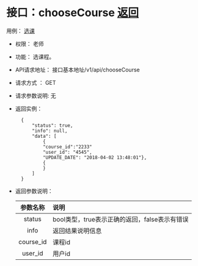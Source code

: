 ﻿﻿<!-- markdownlint-disable MD033-->
<!-- 禁止MD033类型的警告 https://www.npmjs.com/package/markdownlint -->

# 接口：chooseCourse  [返回](../README.md)
用例： [选课](../用例/选课.md)

- 权限：
    老师

- 功能：
    选课程。

- API请求地址：
   接口基本地址/v1/api/chooseCourse

- 请求方式 ：
    GET

- 请求参数说明:
    无

- 返回实例：

        {
            "status": true,
            "info": null,
            "data": [
                {
                "course_id":"2233"
                "user_id": "4545",
                "UPDATE_DATE": "2018-04-02 13:48:01"},
                {
                }
            ]
        }


- 返回参数说明：

  |参数名称|说明|
  |:---------:|:--------------------------------------------------------|
  |status|bool类型，true表示正确的返回，false表示有错误|
  |info|返回结果说明信息|
  |course_id |课程id|
  |user_id|用户id|
